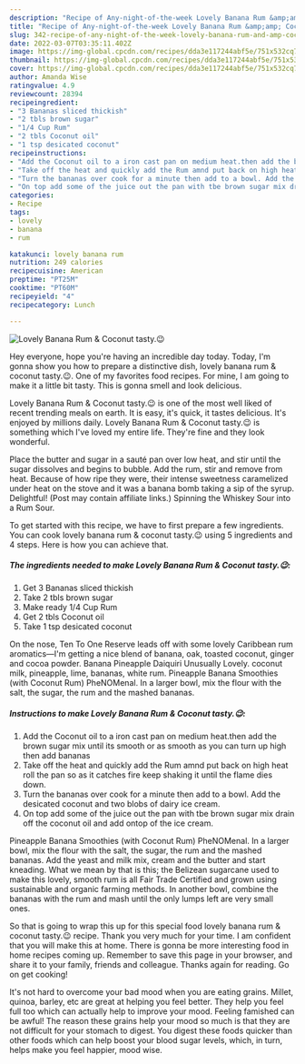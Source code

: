 ```yaml
---
description: "Recipe of Any-night-of-the-week Lovely Banana Rum &amp;amp; Coconut tasty.😉"
title: "Recipe of Any-night-of-the-week Lovely Banana Rum &amp;amp; Coconut tasty.😉"
slug: 342-recipe-of-any-night-of-the-week-lovely-banana-rum-and-amp-coconut-tasty
date: 2022-03-07T03:35:11.402Z
image: https://img-global.cpcdn.com/recipes/dda3e117244abf5e/751x532cq70/lovely-banana-rum-coconut-tasty😉-recipe-main-photo.jpg
thumbnail: https://img-global.cpcdn.com/recipes/dda3e117244abf5e/751x532cq70/lovely-banana-rum-coconut-tasty😉-recipe-main-photo.jpg
cover: https://img-global.cpcdn.com/recipes/dda3e117244abf5e/751x532cq70/lovely-banana-rum-coconut-tasty😉-recipe-main-photo.jpg
author: Amanda Wise
ratingvalue: 4.9
reviewcount: 28394
recipeingredient:
- "3 Bananas sliced thickish"
- "2 tbls brown sugar"
- "1/4 Cup Rum"
- "2 tbls Coconut oil"
- "1 tsp desicated coconut"
recipeinstructions:
- "Add the Coconut oil to a iron cast pan on medium heat.then add the brown sugar mix until its smooth or as smooth as you can turn up high then add bananas"
- "Take off the heat and quickly add the Rum amnd put back on high heat roll the pan so as it catches fire keep shaking it until the flame dies down."
- "Turn the bananas over cook for a minute then add to a bowl. Add the desicated coconut and two blobs of dairy ice cream."
- "On top add some of the juice out the pan with tbe brown sugar mix drain off the coconut oil and add ontop of the ice cream."
categories:
- Recipe
tags:
- lovely
- banana
- rum

katakunci: lovely banana rum 
nutrition: 249 calories
recipecuisine: American
preptime: "PT25M"
cooktime: "PT60M"
recipeyield: "4"
recipecategory: Lunch

---
```



![Lovely Banana Rum &amp; Coconut tasty.😉](https://img-global.cpcdn.com/recipes/dda3e117244abf5e/751x532cq70/lovely-banana-rum-coconut-tasty😉-recipe-main-photo.jpg)

Hey everyone, hope you're having an incredible day today. Today, I'm gonna show you how to prepare a distinctive dish, lovely banana rum &amp; coconut tasty.😉. One of my favorites food recipes. For mine, I am going to make it a little bit tasty. This is gonna smell and look delicious.

Lovely Banana Rum &amp; Coconut tasty.😉 is one of the most well liked of recent trending meals on earth. It is easy, it's quick, it tastes delicious. It's enjoyed by millions daily. Lovely Banana Rum &amp; Coconut tasty.😉 is something which I've loved my entire life. They're fine and they look wonderful.

Place the butter and sugar in a sauté pan over low heat, and stir until the sugar dissolves and begins to bubble. Add the rum, stir and remove from heat. Because of how ripe they were, their intense sweetness caramelized under heat on the stove and it was a banana bomb taking a sip of the syrup. Delightful! (Post may contain affiliate links.) Spinning the Whiskey Sour into a Rum Sour.


To get started with this recipe, we have to first prepare a few ingredients. You can cook lovely banana rum &amp; coconut tasty.😉 using 5 ingredients and 4 steps. Here is how you can achieve that.

<!--inarticleads1-->

##### The ingredients needed to make Lovely Banana Rum &amp; Coconut tasty.😉:

1. Get 3 Bananas sliced thickish
1. Take 2 tbls brown sugar
1. Make ready 1/4 Cup Rum
1. Get 2 tbls Coconut oil
1. Take 1 tsp desicated coconut


On the nose, Ten To One Reserve leads off with some lovely Caribbean rum aromatics—I&#39;m getting a nice blend of banana, oak, toasted coconut, ginger and cocoa powder. Banana Pineapple Daiquiri Unusually Lovely. coconut milk, pineapple, lime, bananas, white rum. Pineapple Banana Smoothies (with Coconut Rum) PheNOMenal. In a larger bowl, mix the flour with the salt, the sugar, the rum and the mashed bananas. 

<!--inarticleads2-->

##### Instructions to make Lovely Banana Rum &amp; Coconut tasty.😉:

1. Add the Coconut oil to a iron cast pan on medium heat.then add the brown sugar mix until its smooth or as smooth as you can turn up high then add bananas
1. Take off the heat and quickly add the Rum amnd put back on high heat roll the pan so as it catches fire keep shaking it until the flame dies down.
1. Turn the bananas over cook for a minute then add to a bowl. Add the desicated coconut and two blobs of dairy ice cream.
1. On top add some of the juice out the pan with tbe brown sugar mix drain off the coconut oil and add ontop of the ice cream.


Pineapple Banana Smoothies (with Coconut Rum) PheNOMenal. In a larger bowl, mix the flour with the salt, the sugar, the rum and the mashed bananas. Add the yeast and milk mix, cream and the butter and start kneading. What we mean by that is this; the Belizean sugarcane used to make this lovely, smooth rum is all Fair Trade Certified and grown using sustainable and organic farming methods. In another bowl, combine the bananas with the rum and mash until the only lumps left are very small ones. 

So that is going to wrap this up for this special food lovely banana rum &amp; coconut tasty.😉 recipe. Thank you very much for your time. I am confident that you will make this at home. There is gonna be more interesting food in home recipes coming up. Remember to save this page in your browser, and share it to your family, friends and colleague. Thanks again for reading. Go on get cooking!

It's not hard to overcome your bad mood when you are eating grains. Millet, quinoa, barley, etc are great at helping you feel better. They help you feel full too which can actually help to improve your mood. Feeling famished can be awful! The reason these grains help your mood so much is that they are not difficult for your stomach to digest. You digest these foods quicker than other foods which can help boost your blood sugar levels, which, in turn, helps make you feel happier, mood wise.
